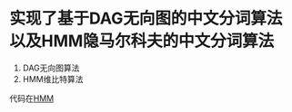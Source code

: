 # 实现了基于DAG无向图的中文分词算法以及HMM隐马尔科夫的中文分词算法

1. DAG无向图算法
2. HMM维比特算法

代码在[HMM](https://github.com/HadXu/nlp-tutorial/tree/master/chinese-segmentation)